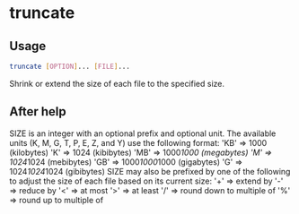 # truncate

## Usage

```sh
truncate [OPTION]... [FILE]...
```

Shrink or extend the size of each file to the specified size.

## After help

SIZE is an integer with an optional prefix and optional unit.
The available units (K, M, G, T, P, E, Z, and Y) use the following format:
    'KB' =>           1000 (kilobytes)
    'K'  =>           1024 (kibibytes)
    'MB' =>      1000*1000 (megabytes)
    'M'  =>      1024*1024 (mebibytes)
    'GB' => 1000*1000*1000 (gigabytes)
    'G'  => 1024*1024*1024 (gibibytes)
SIZE may also be prefixed by one of the following to adjust the size of each
file based on its current size:
    '+'  => extend by
    '-'  => reduce by
    '<'  => at most
    '>'  => at least
    '/'  => round down to multiple of
    '%'  => round up to multiple of